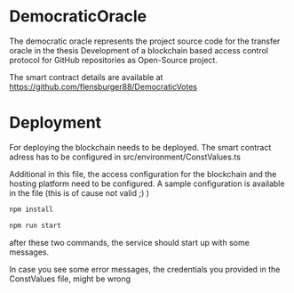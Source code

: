 # DemocraticOracle
The democratic oracle represents the project source code for the transfer oracle in the thesis 
Development of a blockchain based access control protocol for
GitHub repositories as Open-Source project.

The smart contract details are available at https://github.com/flensburger88/DemocraticVotes


# Deployment
For deploying the blockchain needs to be deployed.
The smart contract adress has to be configured in src/environment/ConstValues.ts

Additional in this file, the access configuration for the blockchain and the hosting platform need to be configured.
A sample configuration is available in the file (this is of cause not valid ;) )



```js
npm install

npm run start
```

after these two commands, the service should start up with some messages.

In case you see some error messages, the credentials you provided in the ConstValues file, might be wrong

